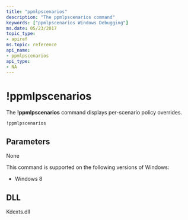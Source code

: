 ```yaml
---
title: "ppmlpscenarios"
description: "The ppmlpscenarios command"
keywords: ["ppmlpscenarios Windows Debugging"]
ms.date: 05/23/2017
topic_type:
- apiref
ms.topic: reference
api_name:
- ppmlpscenarios
api_type:
- NA
---
```


# !ppmlpscenarios


The **!ppmlpscenarios** command displays per-scenario policy overrides.

```dbgcmd
!ppmlpscenarios
```

## Parameters

None

This command is supported on the following versions of Windows:

- Windows 8

## DLL

Kdexts.dll 

 






